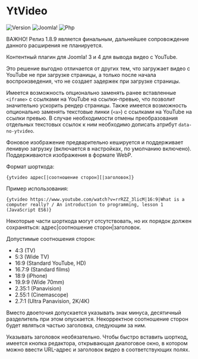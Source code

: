 # YtVideo

![Version](https://img.shields.io/badge/VERSION-1.8.9-0366d6.svg?style=for-the-badge)
![Joomla!](https://img.shields.io/badge/Joomla!-3.7+-1A3867.svg?style=for-the-badge)
![Php](https://img.shields.io/badge/php-5.6+-8892BF.svg?style=for-the-badge)

ВАЖНО! Релиз 1.8.9 является финальным, дальнейшее сопровождение данного расширения не планируется.

Контентный плагин для Joomla! 3 и 4 для вывода видео с YouTube.

Это решение выгодно отличается от других тем, что загружает видео с YouTube не при загрузке страницы, а только после начала воспроизведения, что не создает задержек при загрузке страницы.

Имеется возможность опционально заменять ранее вставленные `<iframe>` с ссылками на YouTube на ссылки-превью, что позволит значительно ускорить рендер страницы. Также имеется возможность опционально заменять текстовые линки (`<a>`) с ссылками на YouTube на ссылки превью. В случае необходимости отмены преобразования отдельных текстовых ссылок к ним необходимо дописать атрибут `data-no-ytvideo`.

Фоновое изображение предварительно кешируется и поддерживает ленивую загрузку (включается в настройках, по умолчанию включено). Поддерживаются изображения в формате WebP.

Формат шорткода:

```
{ytvideo адрес[|соотношение сторон][|заголовок]}
```

Пример использования:

```
{ytvideo https://www.youtube.com/watch?v=rrRZZ_3licM|16:9|What is a computer really? / An introduction to programming, lesson 1 (JavaScript ES6)}
```

Некоторые части шорткода могут отсутствовать, но их порядок должен сохраняться: адрес|соотношение сторон|заголовок.

Допустимые соотношения сторон:

- 4:3 (TV)
- 5:3 (Wide TV)
- 16:9 (Standard YouTube, HD)
- 16.7:9 (Standard films)
- 18:9 (iPhone)
- 19.9:9 (Wide 70mm)
- 2.35:1 (Panavision)
- 2.55:1 (Cinemascope)
- 2.7:1 (Ultra Panavision, 2K/4K)

Вместо двоеточия допускается указывать знак минуса, десятичный разделитель при этом опускается. Некорректное соотношение сторон будет являться частью заголовка, следующим за ним.

Указывать заголовок необязательно. Чтобы быстро вставить шорткод, имеется кнопка редактора, открывающая диалоговое окно, в котором можно ввести URL-адрес и заголовок видео в соответствующих полях.
